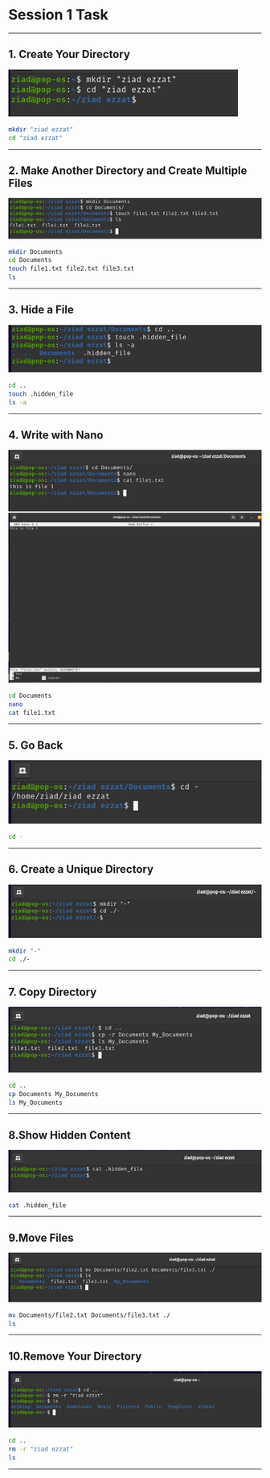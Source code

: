 # Session 1 Task
---

## 1. Create Your Directory

![](Screens/step%201.jpg)
```bash
mkdir "ziad ezzat"
cd "ziad ezzat"
```
---

## 2. Make Another Directory  and Create Multiple Files

![](Screens/step%202.jpg)
```bash
mkdir Documents
cd Documents
touch file1.txt file2.txt file3.txt
ls
```
---
## 3. Hide a File

![](Screens/step%203.jpg)
```bash
cd ..
touch .hidden_file
ls -a
```
---
## 4. Write with Nano

![](Screens/step%204.2.jpg)
![](Screens/step%204.1.jpg)
```bash
cd Documents
nano
cat file1.txt
```
---
## 5. Go Back

![](Screens/step%205.jpg)
```bash
cd -
```
---
## 6. Create a Unique Directory

![](Screens/step%206.jpg)
```bash
mkdir "-"
cd ./-
```
---
## 7. Copy Directory

![](Screens/step%207.jpg)
```bash
cd ..
cp Documents My_Documents
ls My_Documents
```
---
## 8.Show Hidden Content

![](Screens/step%208.jpg)
```bash
cat .hidden_file
```
---
## 9.Move Files

![](Screens/step%209.jpg)
```bash
mv Documents/file2.txt Documents/file3.txt ./
ls
```
---
## 10.Remove Your Directory

![](Screens/step%2010.jpg)
```bash
cd ..
rm -r "ziad ezzat"
ls
```
---